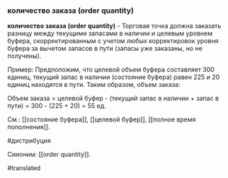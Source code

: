 ### количество заказа (order quantity)

**количество заказа (order quantity)** - Торговая точка должна заказать разницу между текущими запасами в наличии и целевым уровнем буфера, скорректированным с учетом любых корректировок уровня буфера за вычетом запасов в пути (запасы уже заказаны, но не получены).

Пример: Предположим, что целевой объем буфера составляет 300 единиц, текущий запас в наличии (состояние буфера) равен 225 и 20 единиц находятся в пути. Таким образом, объем заказа:

Объем заказа = целевой буфер - (текущий запас в наличии + запас в пути) = 300 - (225 + 20) = 55 ед.

См.: [[состояние буфера]], [[целевой буфер]], [[полное время пополнения]].

#дистрибуция

Синоним: [[order quantity]].

#translated

